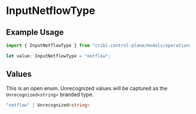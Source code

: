 # InputNetflowType

## Example Usage

```typescript
import { InputNetflowType } from "cribl-control-plane/models/operations";

let value: InputNetflowType = "netflow";
```

## Values

This is an open enum. Unrecognized values will be captured as the `Unrecognized<string>` branded type.

```typescript
"netflow" | Unrecognized<string>
```